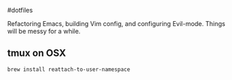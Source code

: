 #dotfiles

Refactoring Emacs, building Vim config, and configuring Evil-mode.  Things will be messy for a while.

## tmux on OSX
`brew install reattach-to-user-namespace`
